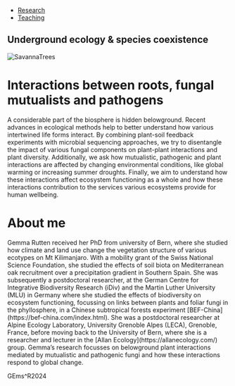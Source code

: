 <!DOCTYPE html>
<html lang="en">
<head>
    <meta charset="UTF-8">
    <meta name="viewport" content="width=device-width, initial-scale=1.0">
    <title>Underground ecology & species coexistence</title>
    <link rel="stylesheet" href="styles.css"> <!-- Link to external CSS file -->

</head>
<body>
    <nav>
        <ul>
            <li><a id="research" href="research.html">Research</a></li>
            <li><a id="teaching" href="teaching.html">Teaching</a></li>
        </ul>
    </nav>
    <div class="container">
<h2>Underground ecology & species coexistence</h2>
      <img src="../main/SavannaTrees.png" alt="SavannaTrees"/>
<h1>Interactions between roots, fungal mutualists and pathogens</h1>
<p>A considerable part of the biosphere is hidden belowground. Recent advances in ecological methods help to better understand how various intertwined life forms interact. By combining plant-soil feedback experiments with microbial sequencing approaches, we try to disentangle the impact of various fungal components on plant-plant interactions and plant diversity. Additionally, we ask how mutualistic, pathogenic and plant interactions are affected by changing environmental conditions, like global warming or increasing summer droughts. Finally, we aim to understand how these interactions affect ecosystem functioning as a whole and how these interactions contribution to the services various ecosystems provide for human wellbeing.</p>

<h1>About me</h1>
<p>Gemma Rutten received her PhD from university of Bern, where she studied how climate and land use change the vegetation structure of various ecotypes on Mt Kilimanjaro. With a mobility grant of the Swiss National Science Foundation, she studied the effects of soil biota on Mediterranean oak recruitment over a precipitation gradient in Southern Spain. She was subsequently a postdoctoral researcher, at the German Centre for Integrative Biodiversity Research (iDiv) and the Martin Luther University (MLU) in Germany where she studied the effects of biodiversity on ecosystem functioning, focussing on links between plants and foliar fungi in the phyllosphere, in a Chinese subtropical forests experiment [BEF-China](https://bef-china.com/index.html).  She was a postdoctoral researcher at Alpine Ecology Laboratory, University Grenoble Alpes (LECA), Grenoble, France, before moving back to the University of Bern, where she is a researcher and lecturer in the [Allan Ecology](https://allanecology.com/) group. Gemma’s research focusses on belowground plant interactions mediated by mutualistic and pathogenic fungi and how these interactions respond to global change.</p>
    
  </div>
    <footer>
        <div class="middle">
            <p> GEms^R2024 </p>
        </div>
    </footer>
<script>
   document.addEventListener('DOMContentLoaded', function () {
           var path = window.location.pathname;
           var page = path.split("/").pop();
           var link = document.getElementById(page.split('.')[0]);
           if (link) {
           link.classList.add('active');
                }
           });
    </script>
</body>
</html>
